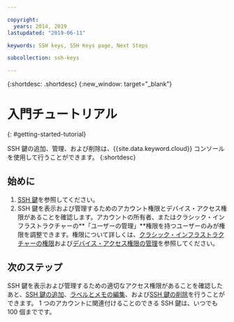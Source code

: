 ```yaml
---

copyright:
  years: 2014, 2019
lastupdated: "2019-06-11"

keywords: SSH keys, SSH Keys page, Next Steps

subcollection: ssh-keys

---
```


{:shortdesc: .shortdesc}
{:new_window: target="_blank"}

# 入門チュートリアル
{: #getting-started-tutorial}

SSH 鍵の追加、管理、および削除は、{{site.data.keyword.cloud}} コンソールを使用して行うことができます。 {:shortdesc}

## 始めに
1. [SSH 鍵](/docs/infrastructure/ssh-keys?topic=ssh-keys-about-ssh-keys)を参照してください。
2. SSH 鍵を表示および管理するためのアカウント権限とデバイス・アクセス権限があることを確認します。アカウントの所有者、またはクラシック・インフラストラクチャーの**「ユーザーの管理」**権限を持つユーザーのみが権限を調整できます。権限について詳しくは、[クラシック・インフラストラクチャーの権限](/docs/iam?topic=iam-infrapermission#infrapermission)および[デバイス・アクセス権限の管理](/docs/vsi?topic=virtual-servers-managing-device-access)を参照してください。

## 次のステップ

SSH 鍵を表示および管理するための適切なアクセス権限があることを確認したあと、[SSH 鍵の追加](/docs/infrastructure/ssh-keys?topic=ssh-keys-adding-an-ssh-key#adding-an-ssh-key)、[ラベルとメモの編集](/docs/infrastructure/ssh-keys?topic=ssh-keys-editing-details-for-an-ssh-key#editing-details-for-an-ssh-key)、および[SSH 鍵の削除](/docs/infrastructure/ssh-keys?topic=ssh-keys-removing-an-ssh-key#removing-an-ssh-key)を行うことができます。 1 つのアカウントに関連付けることのできる SSH 鍵は、いつでも 100 個までです。

